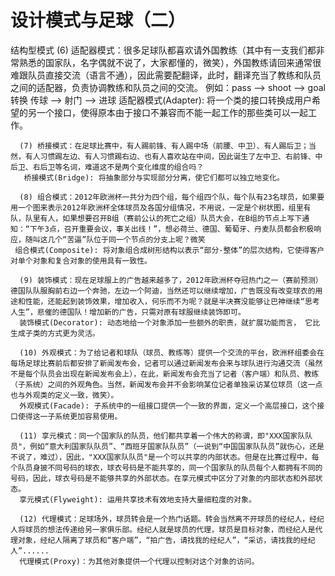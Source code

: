 # 设计模式与足球（二）

 结构型模式
      (6) 适配器模式：很多足球队都喜欢请外国教练（其中有一支我们都非常熟悉的国家队，名字偶就不说了，大家都懂的，微笑），外国教练请回来通常很难跟队员直接交流（语言不通），因此需要配翻译，此时，翻译充当了教练和队员之间的适配器，负责协调教练和队员之间的交流。
       例如：pass --> shoot --> goal 转换  传球 --> 射门 --> 进球
      适配器模式(Adapter): 将一个类的接口转换成用户希望的另一个接口，使得原本由于接口不兼容而不能一起工作的那些类可以一起工作。
 
      (7) 桥接模式：在足球比赛中，有人踢前锋、有人踢中场（前腰、中卫）、有人踢后卫；当然，有人习惯踢左边、有人习惯踢右边、也有人喜欢站在中间，因此诞生了左中卫、右前锋、中后卫、右后卫等名词，难道这不是两个变化维度的组合吗？
       桥接模式(Bridge): 将抽象部分与实现部分分离，使它们都可以独立地变化。
 
      (8) 组合模式：2012年欧洲杯一共分为四个组，每个组四个队，每个队有23名球员，如果要用一个图来表示2012年欧洲杯全体球员及各国分组情况，不用说，一定是个树状图，组里有队，队里有人，如果想要召开B组（赛前公认的死亡之组）队员大会，在B组的节点上写下通知：“下午3点，召开重要会议，事关出线！”，想必荷兰、德国、葡萄牙、丹麦队员都会积极响应，随叫这几个“苦逼”队位于同一个节点的分支上呢？微笑
     组合模式(Composite): 将对象组合成树形结构以表示“部分-整体”的层次结构，它使得客户对单个对象和复合对象的使用具有一致性。
 
      (9) 装饰模式：现在足球服上的广告越来越多了，2012年欧洲杯夺冠热门之一（赛前预测）德国队队服胸前右边一个奔驰，左边一个阿迪，当然还可以继续增加，广告既没有改变球衣的用途和性能，还能起到装饰效果，增加收入，何乐而不为呢？就是半决赛没能够让巴神继续“思考人生”，悲催的德国队！增加新的广告，只需对原有球服继续装饰即可。
      装饰模式(Decorator): 动态地给一个对象添加一些额外的职责，就扩展功能而言， 它比生成子类的方式更为灵活。
 
      (10) 外观模式：为了给记者和球队（球员、教练等）提供一个交流的平台，欧洲杯组委会在每场足球比赛前后都安排了新闻发布会，记者可以通过新闻发布会来与球队进行沟通交流（虽然不是每个队员会出现在新闻发布会上），在此，新闻发布会充当了记者（客户端）和队员、教练（子系统）之间的外观角色。当然，新闻发布会并不会影响某位记者单独采访某位球员（这一点也与外观类的定义一致，微笑）。
      外观模式(Facade): 子系统中的一组接口提供一个一致的界面，定义一个高层接口，这个接口使得这一子系统更加容易使用。

      (11) 享元模式：同一个国家队的队员，他们都共享着一个伟大的称谓，即"XXX国家队队员"，例如“意大利国家队队员”、“西班牙国家队队员”（一说到“中国国家队队员”就伤心，还是不说了，难过），因此，"XXX国家队队员"是一个可以共享的内部状态。但是在比赛过程中，每个队员身披不同号码的球衣，球衣号码是不能共享的，同一个国家队的队员每个人都拥有不同的号码，因此，球衣号码是不能够共享的外部状态。在享元模式中区分了对象的内部状态和外部状态。
      享元模式(Flyweight): 运用共享技术有效地支持大量细粒度的对象。
 
      (12) 代理模式：足球场外，球员转会是一个热门话题。转会当然离不开球员的经纪人，经纪人将球员的想法传递给另一家俱乐部。经纪人就是球员的代理，球员是目标对象，而经纪人是代理对象，经纪人隔离了球员和“客户端”，“拍广告，请找我的经纪人”，“采访，请找我的经纪人”......
      代理模式(Proxy)：为其他对象提供一个代理以控制对这个对象的访问。